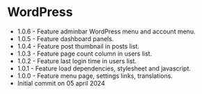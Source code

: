 # WordPress
- 1.0.6 - Feature adminbar WordPress menu and account menu.
- 1.0.5 - Feature dashboard panels.
- 1.0.4 - Feature post thumbnail in posts list.
- 1.0.3 - Feature page count column in users list.
- 1.0.2 - Feature last login time in users list.
- 1.0.1 - Feature load dependencies, stylesheet and javascript.
- 1.0.0 - Feature menu page, settings links, translations. 
- Initial commit on 05 april 2024
 
